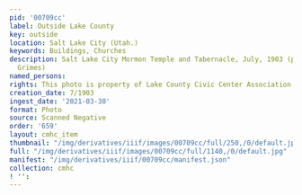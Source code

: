 ```yaml
---
pid: '00709cc'
label: Outside Lake County
key: outside
location: Salt Lake City (Utah.)
keywords: Buildings, Churches
description: Salt Lake City Mormon Temple and Tabernacle, July, 1903 (photo by Rev.
  Grimes)
named_persons: 
rights: This photo is property of Lake County Civic Center Association.
creation_date: 7/1903
ingest_date: '2021-03-30'
format: Photo
source: Scanned Negative
order: '659'
layout: cmhc_item
thumbnail: "/img/derivatives/iiif/images/00709cc/full/250,/0/default.jpg"
full: "/img/derivatives/iiif/images/00709cc/full/1140,/0/default.jpg"
manifest: "/img/derivatives/iiif/00709cc/manifest.json"
collection: cmhc
! '': 
---
```

